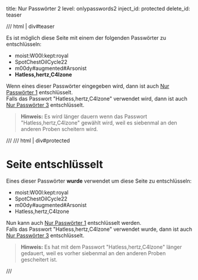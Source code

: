 title: Nur Passwörter 2
level: onlypasswords2
inject_id: protected
delete_id: teaser

/// html | div#teaser

Es ist möglich diese Seite mit einem der folgenden Passwörter zu entschlüsseln:

  - moist:W00l:kept:royal
  - SpotChestOilCycle22
  - m00dy#augmented#Arsonist
  - **Hatless,hertz,C4lzone**

Wenn eines dieser Passwörter eingegeben wird, dann ist auch [Nur Passwörter 1](onlypasswords1.md) entschlüsselt.  
Falls das Passwort "Hatless,hertz,C4lzone" verwendet wird, dann ist auch [Nur Passwörter 3](onlypasswords3.md) entschlüsselt.

> **Hinweis:** Es wird länger dauern wenn das Passwort "Hatless,hertz,C4lzone" gewählt wird,
> weil es siebenmal an den anderen Proben scheitern wird.

///
/// html | div#protected

<h1>Seite entschlüsselt</h1>

Eines dieser Passwörter **wurde** verwendet um diese Seite zu entschlüsseln:

  - moist:W00l:kept:royal
  - SpotChestOilCycle22
  - m00dy#augmented#Arsonist
  - Hatless,hertz,C4lzone

Nun kann auch [Nur Passwörter 1](onlypasswords1.md) entschlüsselt werden.  
Falls das Passwort "Hatless,hertz,C4lzone" verwendet wurde, dann ist auch [Nur Passwörter 3](onlypasswords3.md) entschlüsselt.

> **Hinweis:** Es hat mit dem Passwort "Hatless,hertz,C4lzone" länger gedauert,
> weil es vorher siebenmal an den anderen Proben gescheitert ist.

<script id="autostart">
const ctheme = 'css/w3-theme-44bb4f-mono';
document.getElementById('theme-auto').href = base_url + '/' + ctheme + '.css';
document.getElementById('theme-light').href = base_url + '/' + ctheme + '-light.css';
document.getElementById('theme-dark').href = base_url + '/' + ctheme + '-dark.css';
</script>
///